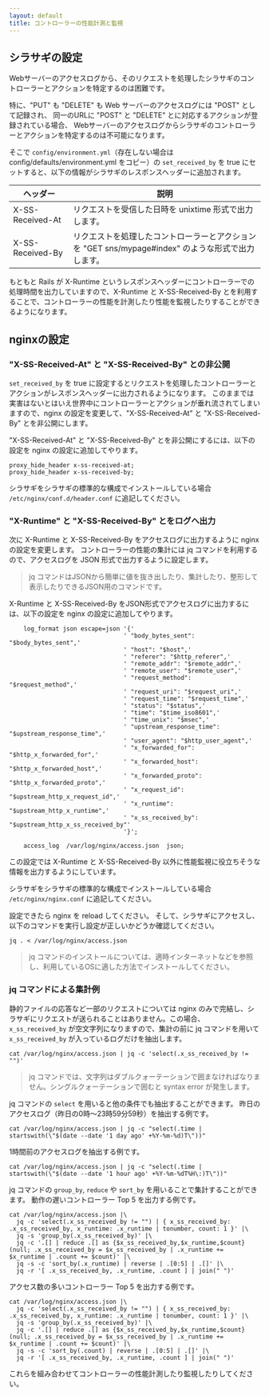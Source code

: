 ```yaml
---
layout: default
title: コントローラーの性能計測と監視
---
```


## シラサギの設定

Webサーバーのアクセスログから、そのリクエストを処理したシラサギのコントローラーとアクションを特定するのは困難です。

特に、"PUT" も "DELETE" も Web サーバーのアクセスログには "POST" として記録され、
同一のURLに "POST" と "DELETE" とに対応するアクションが登録されている場合、
Webサーバーのアクセスログからシラサギのコントローラーとアクションを特定するのは不可能になります。

そこで `config/environment.yml`（存在しない場合は config/defaults/environment.yml をコピー）の `set_received_by` を true にセットすると、以下の情報がシラサギのレスポンスヘッダーに追加されます。

| ヘッダー          | 説明             |
|------------------|------------------|
| X-SS-Received-At | リクエストを受信した日時を unixtime 形式で出力します。 |
| X-SS-Received-By | リクエストを処理したコントローラーとアクションを "GET sns/mypage#index" のような形式で出力します。 |

もともと Rails が X-Runtime というレスポンスヘッダーにコントローラーでの処理時間を出力していますので、X-Runtime と X-SS-Received-By とを利用することで、コントローラーの性能を計測したり性能を監視したりすることができるようになります。

## nginxの設定

### "X-SS-Received-At" と "X-SS-Received-By" との非公開

`set_received_by` を true に設定するとリクエストを処理したコントローラーとアクションがレスポンスヘッダーに出力されるようになります。
このままでは実害はないとはいえ世界中にコントローラーとアクションが垂れ流されてしまいますので、nginx の設定を変更して、"X-SS-Received-At" と "X-SS-Received-By" とを非公開にします。

"X-SS-Received-At" と "X-SS-Received-By" とを非公開にするには、以下の設定を nginx の設定に追加してやります。

~~~
proxy_hide_header x-ss-received-at;
proxy_hide_header x-ss-received-by;
~~~

シラサギをシラサギの標準的な構成でインストールしている場合 `/etc/nginx/conf.d/header.conf` に追記してください。

### "X-Runtime" と "X-SS-Received-By" とをログへ出力

次に X-Runtime と X-SS-Received-By をアクセスログに出力するように nginx の設定を変更します。
コントローラーの性能の集計には jq コマンドを利用するので、アクセスログを JSON 形式で出力するように設定します。

> jq コマンドはJSONから簡単に値を抜き出したり、集計したり、整形して表示したりできるJSON用のコマンドです。

X-Runtime と X-SS-Received-By をJSON形式でアクセスログに出力するには、以下の設定を nginx の設定に追加してやります。

~~~
    log_format json escape=json '{'
                                ' "body_bytes_sent": "$body_bytes_sent",'
                                ' "host": "$host",'
                                ' "referer": "$http_referer",'
                                ' "remote_addr": "$remote_addr",'
                                ' "remote_user": "$remote_user",'
                                ' "request_method": "$request_method",'
                                ' "request_uri": "$request_uri",'
                                ' "request_time": "$request_time",'
                                ' "status": "$status",'
                                ' "time": "$time_iso8601",'
                                ' "time_unix": "$msec",'
                                ' "upstream_response_time": "$upstream_response_time",'
                                ' "user_agent": "$http_user_agent",'
                                ' "x_forwarded_for": "$http_x_forwarded_for",'
                                ' "x_forwarded_host": "$http_x_forwarded_host",'
                                ' "x_forwarded_proto": "$http_x_forwarded_proto",'
                                ' "x_request_id": "$upstream_http_x_request_id",'
                                ' "x_runtime": "$upstream_http_x_runtime",'
                                ' "x_ss_received_by": "$upstream_http_x_ss_received_by"'
                                '}';

    access_log  /var/log/nginx/access.json  json;
~~~

この設定では X-Runtime と X-SS-Received-By 以外に性能監視に役立ちそうな情報を出力するようにしています。

シラサギをシラサギの標準的な構成でインストールしている場合 `/etc/nginx/nginx.conf` に追記してください。

設定できたら nginx を reload してください。
そして、シラサギにアクセスし、以下のコマンドを実行し設定が正しいかどうか確認してください。

~~~
jq . < /var/log/nginx/access.json
~~~

> jq コマンドのインストールについては、適時インターネットなどを参照し、利用しているOSに適した方法でインストールしてください。

### jq コマンドによる集計例

静的ファイルの応答など一部のリクエストについては nginx のみで完結し、シラサギにリクエストが送られることはありません。この場合、`x_ss_received_by` が空文字列になりますので、集計の前に jq コマンドを用いて `x_ss_received_by` が入っているログだけを抽出します。

~~~
cat /var/log/nginx/access.json | jq -c 'select(.x_ss_received_by != "")'
~~~

> jq コマンドでは、文字列はダブルクォーテーションで囲まなければなりません。シングルクォーテーションで囲むと syntax error が発生します。

jq コマンドの `select` を用いると他の条件でも抽出することができます。
昨日のアクセスログ（昨日の0時～23時59分59秒）を抽出する例です。

~~~
cat /var/log/nginx/access.json | jq -c "select(.time | startswith(\"$(date --date '1 day ago' +%Y-%m-%d)T\"))"
~~~

1時間前のアクセスログを抽出する例です。

~~~
cat /var/log/nginx/access.json | jq -c "select(.time | startswith(\"$(date --date '1 hour ago' +%Y-%m-%dT%H\:)T\"))"
~~~

jq コマンドの `group_by`, `reduce` や `sort_by` を用いることで集計することができます。
動作の遅いコントローラー Top 5 を出力する例です。

~~~
cat /var/log/nginx/access.json |\
  jq -c 'select(.x_ss_received_by != "") | { x_ss_received_by: .x_ss_received_by, x_runtime: .x_runtime | tonumber, count: 1 }' |\
  jq -s 'group_by(.x_ss_received_by)' |\
  jq -c '.[] | reduce .[] as {$x_ss_received_by,$x_runtime,$count} (null; .x_ss_received_by = $x_ss_received_by | .x_runtime += $x_runtime | .count += $count)' |\
  jq -s -c 'sort_by(.x_runtime) | reverse | .[0:5] | .[]' |\
  jq -r '[ .x_ss_received_by, .x_runtime, .count ] | join(" ")'
~~~

アクセス数の多いコントローラー Top 5 を出力する例です。

~~~
cat /var/log/nginx/access.json |\
  jq -c 'select(.x_ss_received_by != "") | { x_ss_received_by: .x_ss_received_by, x_runtime: .x_runtime | tonumber, count: 1 }' |\
  jq -s 'group_by(.x_ss_received_by)' |\
  jq -c '.[] | reduce .[] as {$x_ss_received_by,$x_runtime,$count} (null; .x_ss_received_by = $x_ss_received_by | .x_runtime += $x_runtime | .count += $count)' |\
  jq -s -c 'sort_by(.count) | reverse | .[0:5] | .[]' |\
  jq -r '[ .x_ss_received_by, .x_runtime, .count ] | join(" ")'
~~~

これらを組み合わせてコントローラーの性能計測したり監視したりしてください。
